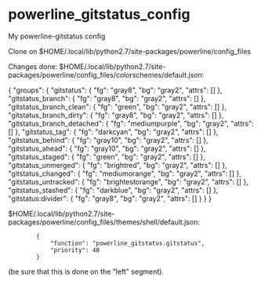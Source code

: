 # powerline_gitstatus_config
My powerline-gitstatus config

Clone on $HOME/.local/lib/python2.7/site-packages/powerline/config_files

Changes done:
$HOME/.local/lib/python2.7/site-packages/powerline/config_files/colorschemes/default.json:

{
	"groups": {
		"gitstatus":                 { "fg": "gray8",           "bg": "gray2", "attrs": [] },
		"gitstatus_branch":          { "fg": "gray8",           "bg": "gray2", "attrs": [] },
		"gitstatus_branch_clean":    { "fg": "green",           "bg": "gray2", "attrs": [] },
		"gitstatus_branch_dirty":    { "fg": "gray8",           "bg": "gray2", "attrs": [] },
		"gitstatus_branch_detached": { "fg": "mediumpurple",    "bg": "gray2", "attrs": [] },
		"gitstatus_tag":             { "fg": "darkcyan",        "bg": "gray2", "attrs": [] },
		"gitstatus_behind":          { "fg": "gray10",          "bg": "gray2", "attrs": [] },
		"gitstatus_ahead":           { "fg": "gray10",          "bg": "gray2", "attrs": [] },
		"gitstatus_staged":          { "fg": "green",           "bg": "gray2", "attrs": [] },
		"gitstatus_unmerged":        { "fg": "brightred",       "bg": "gray2", "attrs": [] },
		"gitstatus_changed":         { "fg": "mediumorange",    "bg": "gray2", "attrs": [] },
		"gitstatus_untracked":       { "fg": "brightestorange", "bg": "gray2", "attrs": [] },
		"gitstatus_stashed":         { "fg": "darkblue",        "bg": "gray2", "attrs": [] },
		"gitstatus:divider":         { "fg": "gray8",           "bg": "gray2", "attrs": [] }
	}
}


$HOME/.local/lib/python2.7/site-packages/powerline/config_files/themes/shell/default.json:

			{
				"function": "powerline_gitstatus.gitstatus",
				"priority": 40
			}
(be sure that this is done on the "left" segment).
